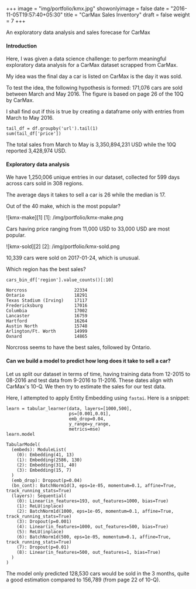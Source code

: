+++
image = "img/portfolio/kmx.jpg"
showonlyimage = false
date = "2016-11-05T19:57:40+05:30"
title = "CarMax Sales Inventory"
draft = false
weight = 7
+++

An exploratory data analysis and sales forecase for CarMax
<!--more-->

#### Introduction
Here, I was given a data science challenge: to perform meaningful exploratory data analysis for a CarMax dataset scrapped from CarMax.

My idea was the final day a car is listed on CarMax is the day it was sold.

To test the idea, the following hypothesis is formed: 171,076 cars are sold between March and May 2016. The figure is based on page 26 of the 10Q by CarMax.

I shall find out if this is true by creating a dataframe only with entries from March to May 2016.
```
tail_df = df.groupby('url').tail(1)
sum(tail_df['price'])
```

The total sales from March to May is 3,350,894,231 USD while the 10Q reported 3,428,974 USD.

#### Exploratory data analysis
We have 1,250,006 unique entries in our dataset, collected for 599 days across cars sold in 308 regions.

The average days it takes to sell a car is 26 while the median is 17.

Out of the 40 make, which is the most popular?

![kmx-make][1]
[1]: /img/portfolio/kmx-make.png

Cars having price ranging from 11,000 USD to 33,000 USD are most popular.

![kmx-sold][2]
[2]: /img/portfolio/kmx-sold.png

10,339 cars were sold on 2017-01-24, which is unusual.


Which region has the best sales?
```
cars_bin_df['region'].value_counts()[:10]

Norcross                  22334
Ontario                   18291
Texas Stadium (Irving)    17117
Fredericksburg            17016
Columbia                  17002
Lancaster                 16759
Hartford                  16264
Austin North              15748
Arlington/Ft. Worth       14999
Oxnard                    14865
```
Norcross seems to have the best sales, followed by Ontario.

#### Can we build a model to predict how long does it take to sell a car?
Let us split our dataset in terms of time, having training data from 12-2015 to 08-2016 and test data from 9-2016 to 11-2016. These dates align with CarMax's 10-Q. We then try to estimate the sales for our test data.

Here, I attempted to apply Entity Embedding using `fastai`. Here is a snippet:

```
learn = tabular_learner(data, layers=[1000,500], 
                        ps=[0.001,0.01], 
                        emb_drop=0.04, 
                        y_range=y_range, 
                        metrics=mse)
learn.model

TabularModel(
  (embeds): ModuleList(
    (0): Embedding(41, 13)
    (1): Embedding(2586, 130)
    (2): Embedding(311, 40)
    (3): Embedding(15, 7)
  )
  (emb_drop): Dropout(p=0.04)
  (bn_cont): BatchNorm1d(3, eps=1e-05, momentum=0.1, affine=True, track_running_stats=True)
  (layers): Sequential(
    (0): Linear(in_features=193, out_features=1000, bias=True)
    (1): ReLU(inplace)
    (2): BatchNorm1d(1000, eps=1e-05, momentum=0.1, affine=True, track_running_stats=True)
    (3): Dropout(p=0.001)
    (4): Linear(in_features=1000, out_features=500, bias=True)
    (5): ReLU(inplace)
    (6): BatchNorm1d(500, eps=1e-05, momentum=0.1, affine=True, track_running_stats=True)
    (7): Dropout(p=0.01)
    (8): Linear(in_features=500, out_features=1, bias=True)
  )
)
```
The model only predicted 128,530 cars would be sold in the 3 months, quite a good estimation compared to 156,789 (from page 22 of 10-Q).